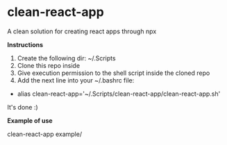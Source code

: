 # clean-react-app
A clean solution for creating react apps through npx

**Instructions**
1. Create the following dir: ~/.Scripts
2. Clone this repo inside
3. Give execution permission to the shell script inside the cloned repo
4. Add the next line into your ~/.bashrc file:
* alias clean-react-app='~/.Scripts/clean-react-app/clean-react-app.sh'

It's done :)

**Example of use**  

clean-react-app example/

